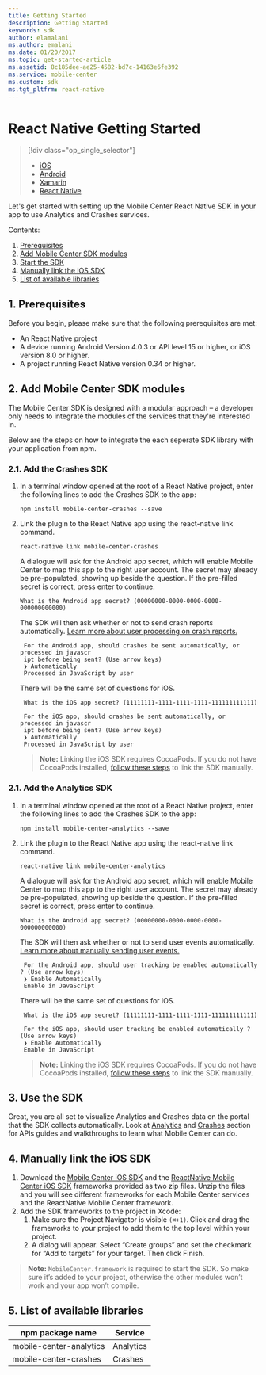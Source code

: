 ```yaml
---
title: Getting Started
description: Getting Started
keywords: sdk
author: elamalani
ms.author: emalani
ms.date: 01/20/2017
ms.topic: get-started-article
ms.assetid: 8c185dee-ae25-4582-bd7c-14163e6fe392
ms.service: mobile-center
ms.custom: sdk
ms.tgt_pltfrm: react-native
---
```


# React Native Getting Started

> [!div class="op_single_selector"]
> * [iOS](ios.md)
> * [Android](android.md)
> * [Xamarin](xamarin.md)
> * [React Native](react-native.md)

Let's get started with setting up the Mobile Center React Native SDK in your app to use Analytics and Crashes services.

Contents:

1. [Prerequisites](#1-prerequisites)
2. [Add Mobile Center SDK modules](#2-add-Mobile-Center-sdk-modules)
3. [Start the SDK](#3-start-the-sdk)
4. [Manually link the iOS SDK](#4-troubleshooting)
5. [List of available libraries](#5-list-of-available-libraries)

## <a name="1-prerequisites"></a>1. Prerequisites

Before you begin, please make sure that the following prerequisites are met:

* An React Native project
* A device running Android Version 4.0.3 or API level 15 or higher, or iOS version 8.0 or higher.
* A project running React Native version 0.34 or higher.

## <a name="2-add-Mobile-Center-sdk-modules"></a>2. Add Mobile Center SDK modules

The Mobile Center SDK is designed with a modular approach – a developer only needs to integrate the modules of the services that they're interested in.

Below are the steps on how to integrate the each seperate SDK library with your application from npm.

### 2.1. Add the Crashes SDK

1. In a terminal window opened at the root of a React Native project, enter the following lines to add the Crashes SDK to the app:

    ```
    npm install mobile-center-crashes --save
    ```

2. Link the plugin to the React Native app using the react-native link command.

    ```
    react-native link mobile-center-crashes
    ```

    A dialogue will ask for the Android app secret, which will enable Mobile Center to map this app to the right user account. The secret may already be pre-populated, showing up beside the question. If the pre-filled secret is correct, press enter to continue.

    ```
    What is the Android app secret? (00000000-0000-0000-0000-000000000000)
    ```

    The SDK will then ask whether or not to send crash reports automatically. [Learn more about user processing on crash reports.](~/sdk/crashes/react-native/#process-javascript)

        For the Android app, should crashes be sent automatically, or processed in javascr
        ipt before being sent? (Use arrow keys)
        ❯ Automatically
        Processed in JavaScript by user

    There will be the same set of questions for iOS.

        What is the iOS app secret? (11111111-1111-1111-1111-111111111111)

        For the iOS app, should crashes be sent automatically, or processed in javascr
        ipt before being sent? (Use arrow keys)
        ❯ Automatically
        Processed in JavaScript by user

    > **Note:** Linking the iOS SDK requires CocoaPods. If you do not have CocoaPods installed, [follow these steps](#4-troubleshooting) to link the SDK manually.

### 2.1. Add the Analytics SDK

1. In a terminal window opened at the root of a React Native project, enter the following lines to add the Crashes SDK to the app:

    ```
    npm install mobile-center-analytics --save
    ```

2. Link the plugin to the React Native app using the react-native link command.

    ```
    react-native link mobile-center-analytics
    ```

    A dialogue will ask for the Android app secret, which will enable Mobile Center to map this app to the right user account. The secret may already be pre-populated, showing up beside the question. If the pre-filled secret is correct, press enter to continue.

    ```
    What is the Android app secret? (00000000-0000-0000-0000-000000000000)
    ```

    The SDK will then ask whether or not to send user events automatically. [Learn more about manually sending user events.](~/sdk/analytics/react-native/#enable-javascript)

        For the Android app, should user tracking be enabled automatically ? (Use arrow keys)
        ❯ Enable Automatically
        Enable in JavaScript

    There will be the same set of questions for iOS.

        What is the iOS app secret? (11111111-1111-1111-1111-111111111111)

        For the iOS app, should user tracking be enabled automatically ? (Use arrow keys)
        ❯ Enable Automatically
        Enable in JavaScript

    > **Note:** Linking the iOS SDK requires CocoaPods. If you do not have CocoaPods installed, [follow these steps](#4-troubleshooting) to link the SDK manually.

## <a name="3-start-the-sdk"></a>3. Use the SDK

Great, you are all set to visualize Analytics and Crashes data on the portal that the SDK collects automatically. Look at [Analytics](~/sdk/analytics/react-native) and [Crashes](~/sdk/crashes/react-native) section for APIs guides and walkthroughs to learn what Mobile Center can do.

## <a name="4-troubleshooting"></a>4. Manually link the iOS SDK

1. Download the [Mobile Center iOS SDK](https://github.com/Microsoft/MobileCenter-SDK-iOS/releases) and the [ReactNative Mobile Center iOS SDK](https://github.com/Microsoft/MobileCenter-SDK-React-Native/releases) frameworks provided as two zip files. Unzip the files and you will see different frameworks for each Mobile Center services and the ReactNative Mobile Center framework. 
2. Add the SDK frameworks to the project in Xcode: 
    1. Make sure the Project Navigator is visible `(⌘+1)`. Click and drag the frameworks to your project to add them to the top level within your project.
    2. A dialog will appear. Select “Create groups” and set the checkmark for “Add to targets” for your target. Then click Finish.

> **Note:** `MobileCenter.framework` is required to start the SDK. So make sure it’s added to your project, otherwise the other modules won’t work and your app won’t compile.

## <a name="5-list-of-available-libraries"></a>5. List of available libraries

 npm package name                       | Service
 --------------------------------------- | ---------------
 mobile-center-analytics        | Analytics
mobile-center-crashes          | Crashes
